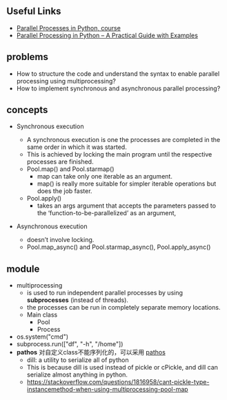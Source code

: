 
## Useful Links
- [Parallel Processes in Python, course](http://selkie.macalester.edu/csinparallel/modules/ParallelProcessesInPython/build/html/index.html)
- [Parallel Processing in Python – A Practical Guide with Examples](https://www.machinelearningplus.com/python/parallel-processing-python/)



## problems
- How to structure the code and understand the syntax to enable parallel processing using multiprocessing?
- How to implement synchronous and asynchronous parallel processing?



## concepts
- Synchronous execution
    - A synchronous execution is one the processes are completed in the same order in which it was started. 
    - This is achieved by locking the main program until the respective processes are finished.
    - Pool.map() and Pool.starmap()
        - map can take only one iterable as an argument.
        - map() is really more suitable for simpler iterable operations but does the job faster.
    - Pool.apply()
        - takes an args argument that accepts the parameters passed to the ‘function-to-be-parallelized’ as an argument,
    
    
- Asynchronous execution
    - doesn’t involve locking.
    - Pool.map_async() and Pool.starmap_async(), Pool.apply_async()
    

## module
- multiprocessing
    - is used to run independent parallel processes by using **subprocesses** (instead of threads).
    - the processes can be run in completely separate memory locations.
    - Main class
        - Pool
        - Process
- os.system("cmd")
- subprocess.run(["df", "-h", "/home"])
- **pathos** 对自定义class不能序列化的，可以采用 [pathos](https://github.com/uqfoundation/pathos)
    - dill: a utility to serialize all of python
    - This is because dill is used instead of pickle or cPickle, and dill can serialize almost anything in python.
    - https://stackoverflow.com/questions/1816958/cant-pickle-type-instancemethod-when-using-multiprocessing-pool-map
    
    